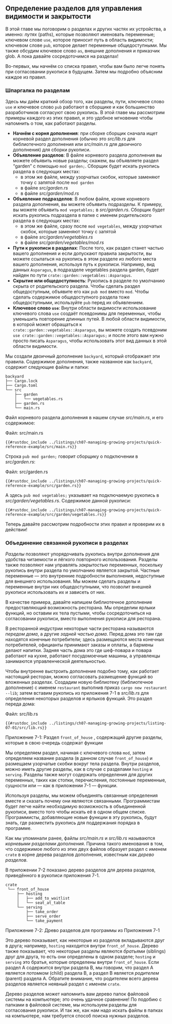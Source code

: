 ## Определение разделов для управления видимости и закрытости

В этой главе мы поговорим о разделах и других частях их устройства, а именно: *путях* (paths), которые позволяют именовать переменные; ключевом слове `use`, которое приносит путь в область видимости; ключевом слове `pub`, которое делает переменные общедоступными. Мы также обсудим ключевое слово `as`, внешние дополнения и приказчик glob. А пока давайте сосредоточимся на разделах!

Во-первых, мы начнём со списка правил, чтобы вам было легче понять при согласовании рукописи в будущем. Затем мы подробно объясним каждое из правил.

### Шпаргалка по разделам

Здесь мы даём краткий обзор того, как разделы, пути, ключевое слово `use` и ключевое слово `pub` работают в сборщике и как большинство разработчиков согласуют свою рукопись. В этой главе мы рассмотрим примеры каждого из этих правил, и это удобное мгновение чтобы напомнить о том, как работают разделы.

- **Начнём с корня дополнения**: при сборке сборщик сначала ищет корневой раздел дополнения (обычно это *src/lib.rs* для библиотечного дополнения или *src/main.rs* для двоичного дополнения) для сборки рукописи.
- **Объявление разделов**: В файле корневого раздела дополнения вы можете объявить новые разделы; скажем, вы объявляете раздел “garden” с помощью `mod garden;`. Сборщик будет искать рукопись раздела в следующих местах:
    - в этом же файле, между узорчатых скобок, которые заменяют точку с запятой после `mod garden`
    - в файле *src/garden.rs*
    - в файле *src/garden/mod.rs*
- **Объявление подразделов**: В любом файле, кроме корневого раздела дополнения, вы можете объявить подразделы. К примеру, вы можете объявить  `mod vegetables;` в *src/garden.rs*. Сборщик будет искать рукопись подраздела в папке с именем родительского раздела в следующих местах:
    - в этом же файле, сразу после `mod vegetables`, между узорчатых скобок, которые заменяют точку с запятой
    - в файле *src/garden/vegetables.rs*
    - в файле *src/garden/vegetables/mod.rs*
- **Пути к рукописи в разделах**: После того, как раздел станет частью вашего дополнения и если допускают правила закрытости, вы можете ссылаться на рукопись в этом разделе из любого места вашего дополнения, используя путь к рукописи. Например, вид данных `Asparagus`, в подразделе vegetables раздела garden, будет найден по пути `crate::garden::vegetables::Asparagus`.
- **Скрытие или общедоступность**: Рукопись в разделе по умолчанию скрыта от родительского раздела. Чтобы сделать раздел общедоступным, объявите его как `pub mod` вместо `mod`. Чтобы сделать содержимое общедоступного раздела тоже общедоступными, используйте `pub` перед их объявлением.
- **Ключевое слово `use`**: Внутри области видимости использование ключевого слова `use` создаёт псевдонимы для переменных, чтобы уменьшить повторение длинных путей. В любой области видимости, в которой может обращаться к `crate::garden::vegetables::Asparagus`, вы можете создать псевдоним `use crate::garden::vegetables::Asparagus;` и после этого вам нужно просто писать `Asparagus`, чтобы использовать этот вид данных в этой области видимости.

Мы создали двоичный дополнение `backyard`, который отображает эти правила. Содержимое дополнения, также названное как `backyard`, содержит следующие файлы и папки:

```text
backyard
├── Cargo.lock
├── Cargo.toml
└── src
    ├── garden
    │   └── vegetables.rs
    ├── garden.rs
    └── main.rs
```

Файл корневого раздела дополнения в нашем случае  *src/main.rs*, и его содержимое:

<span class="filename">Файл: src/main.rs</span>

```rust,noplayground,ignore
{{#rustdoc_include ../listings/ch07-managing-growing-projects/quick-reference-example/src/main.rs}}
```

Строка `pub mod garden;` говорит сборщику о подключении  в *src/garden.rs*:

<span class="filename">Файл: src/garden.rs</span>

```rust,noplayground,ignore
{{#rustdoc_include ../listings/ch07-managing-growing-projects/quick-reference-example/src/garden.rs}}
```

А здесь `pub mod vegetables;` указывает на подключаемую рукопись в *src/garden/vegetables.rs*. Содержимое данной рукописи:

```rust,noplayground,ignore
{{#rustdoc_include ../listings/ch07-managing-growing-projects/quick-reference-example/src/garden/vegetables.rs}}
```

Теперь давайте рассмотрим подробности этих правил и проверим их в действии!

### Объединение связанной рукописи в разделах

*Разделы* позволяют упорядочивать рукопись внутри дополнения для удобства читаемости и лёгкого повторного использования. Разделы также позволяют нам управлять *закрытостью* переменных, поскольку рукопись внутри раздела по умолчанию является закрытой. Частные переменные — это внутренние подробности выполнения, недоступные для внешнего использования. Мы можем сделать разделы и переменные внутри них общедоступными, что позволит внешней рукописи использовать их и зависеть от них.

В качестве примера, давайте напишем библиотечное дополнение предоставляющий возможность ресторана. Мы определим ярлыки функций, но оставим их тела пустыми, чтобы сосредоточиться на согласовании рукописи, вместо выполнения рукописи для ресторана.

В ресторанной индустрии некоторые части ресторана называются *передом дома*, а другие *задней частью дома*. Перед дома это там где находятся конечные потребители; здесь размещаются места конечных потребителей, официанты принимают заказы и оплаты, а бармены делают напитки. Задняя часть дома это где шеф-повара и повара работают на кухне,  работают посудомоечные машины, а управленцы занимаются управленческой деятельностью.

Чтобы внутренне выстроить дополнение подобно тому, как работает настоящий ресторан, можно согласовать размещение функций во вложенных разделах. Создадим новую библиотеку (библиотечное дополнение) с именем `restaurant` выполнив приказ `cargo new restaurant --lib`; затем вставим рукопись из приложения 7-1 в *src/lib.rs* для определения некоторых разделов и ярлыков функций. Это раздел переда дома:

<span class="filename">Файл: src/lib.rs</span>

```rust,noplayground
{{#rustdoc_include ../listings/ch07-managing-growing-projects/listing-07-01/src/lib.rs}}
```

<span class="caption">Приложение 7-1: Раздел <code>front_of_house</code> , содержащий другие разделы, которые в свою очередь содержат функции</span>

Мы определяем раздел, начиная с ключевого слова  `mod`, затем определяем название раздела (в данном случае `front_of_house`) и размещаем узорчатые скобки вокруг тела раздела. Внутри разделов, можно иметь другие разделы, как в случае с разделами `hosting` и `serving`. Разделы также могут содержать определения для других переменных, таких как стопки, перечисления, постоянные переменные, сущности или — как в приложении 7-1 — функции.

Используя разделы, мы можем объединять связанные определения вместе и сказать почему они являются связанными. Программистам будет легче найти необходимую возможность в объединенной рукописи, вместо того чтобы искать её в одном общем списке. Программисты, добавляющие новые функции в эту рукопись, будут знать, где разместить рукопись для поддержания порядка в программе.

Как мы упоминали ранее, файлы *src/main.rs* и *src/lib.rs* называются *корневыми разделами дополнения*. Причина такого именования в том, что содержимое любого из этих двух файлов образует раздел с именем `crate` в корне дерева разделов дополнения, известным как *дерево разделов*.

В приложении 7-2 показано дерево разделов для дерева разделов, приведённого в рукописи приложения 7-1.

```text
crate
 └── front_of_house
     ├── hosting
     │   ├── add_to_waitlist
     │   └── seat_at_table
     └── serving
         ├── take_order
         ├── serve_order
         └── take_payment
```

<span class="caption">Приложение 7-2: Древо разделов для программы из Приложения 7-1</span>

Это дерево показывает, как некоторые из разделов вкладываются друг в друга; например, `hosting` находится внутри `front_of_house`. Дерево также показывает, что некоторые разделы являются  *братьями* (siblings) друг для друга, то есть они определены в одном разделе; `hosting` и `serving` это братья, которые определены внутри `front_of_house`. Если раздел A содержится внутри раздела B, мы говорим, что раздел A является *потомком* (child) раздела B, а раздел B является *родителем* (parent) раздела A. Обратите внимание, что родителем всего дерева разделов является неявный раздел с именем `crate`.

Дерево разделов может напомнить вам дерево папок файловой системы на компьютере; это очень удачное сравнение! По подобию с папками в файловой системе, мы используем разделы для согласования рукописи. И так же, как нам надо искать файлы в папках на компьютере, нам требуется способ поиска нужных разделов.

